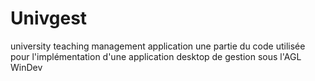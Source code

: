 # Univgest
university teaching management application
une partie du code utilisée pour l'implémentation d'une application desktop de gestion sous l'AGL WinDev
